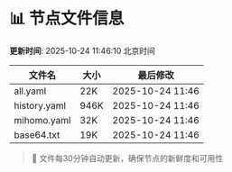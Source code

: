 # 📊 节点文件信息

**更新时间**: 2025-10-24 11:46:10 北京时间

| 文件名 | 大小 | 最后修改 |
|--------|------|----------|
| all.yaml | 22K | 2025-10-24 11:46 |
| history.yaml | 946K | 2025-10-24 11:46 |
| mihomo.yaml | 32K | 2025-10-24 11:46 |
| base64.txt | 19K | 2025-10-24 11:46 |

> 🔄 文件每30分钟自动更新，确保节点的新鲜度和可用性

